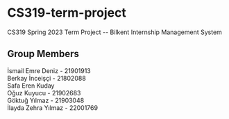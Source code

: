 # CS319-term-project
CS319 Spring 2023 Term Project -- Bilkent Internship Management System

## Group Members

İsmail Emre Deniz - 21901913\
Berkay İnceişçi - 21802088\
Safa Eren Kuday \
Oğuz Kuyucu - 21902683\
Göktuğ Yılmaz - 21903048\
İlayda Zehra Yılmaz - 22001769
